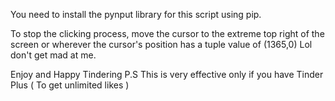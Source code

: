 
You need to install the pynput library for this script using pip.

To stop the clicking process, move the cursor to the extreme top right of the screen or wherever the cursor's position has a tuple value of (1365,0) Lol don't get mad at me.

Enjoy and Happy Tindering
P.S This is very effective only if you have Tinder Plus ( To get unlimited likes )
